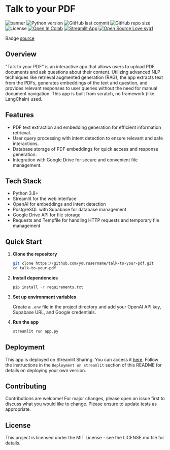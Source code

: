 
# Talk to your PDF

![banner](assets/talk_to_your_pdf_banner.png)
![Python version](https://img.shields.io/badge/Python%20version-3.11%2B-lightgrey)
![GitHub last commit](https://img.shields.io/github/last-commit/semasuka/Talk-to-your-PDF)
![GitHub repo size](https://img.shields.io/github/repo-size/semasuka/Talk-to-your-PDF)
![License](https://img.shields.io/badge/License-MIT-green)
[![Open In Colab](https://colab.research.google.com/assets/colab-badge.svg)](https://colab.research.google.com/drive/1wF6NBLDt_SDy1aBeTxNvq7ZIi_bo7nLu)
[![Streamlit App](https://static.streamlit.io/badges/streamlit_badge_black_white.svg)](https://talk-to-your-pdf.streamlit.app/)
[![Open Source Love svg1](https://badges.frapsoft.com/os/v1/open-source.svg?v=103)](https://github.com/ellerbrock/open-source-badges/)

Badge [source](https://shields.io/)

## Overview

"Talk to your PDF" is an interactive app that allows users to upload PDF documents and ask questions about their content. Utilizing advanced NLP techniques like retrieval augmented generation (RAG), the app extracts text from the PDFs, generates embeddings of the text and question, and provides relevant responses to user queries without the need for manual document navigation. This app is built from scratch, no framework (like LangChain) used.

## Features

- PDF text extraction and embedding generation for efficient information retrieval.
- User query processing with intent detection to ensure relevant and safe interactions.
- Database storage of PDF embeddings for quick access and response generation.
- Integration with Google Drive for secure and convenient file management.

## Tech Stack

- Python 3.8+
- Streamlit for the web interface
- OpenAI for embeddings and intent detection
- PostgreSQL with Supabase for database management
- Google Drive API for file storage
- Requests and Tempfile for handling HTTP requests and temporary file management

## Quick Start

1. **Clone the repository**

   ```bash
   git clone https://github.com/yourusername/talk-to-your-pdf.git
   cd talk-to-your-pdf
   ```

2. **Install dependencies**

   ```bash
   pip install -r requirements.txt
   ```

3. **Set up environment variables**

   Create a `.env` file in the project directory and add your OpenAI API key, Supabase URL, and Google credentials.

4. **Run the app**

   ```bash
   streamlit run app.py
   ```

## Deployment

This app is deployed on Streamlit Sharing. You can access it [here](https://share.streamlit.io/yourusername/talk-to-your-pdf/main/app.py). Follow the instructions in the `Deployment on streamlit` section of this README for details on deploying your own version.

## Contributing

Contributions are welcome! For major changes, please open an issue first to discuss what you would like to change. Please ensure to update tests as appropriate.

## License

This project is licensed under the MIT License - see the LICENSE.md file for details.
